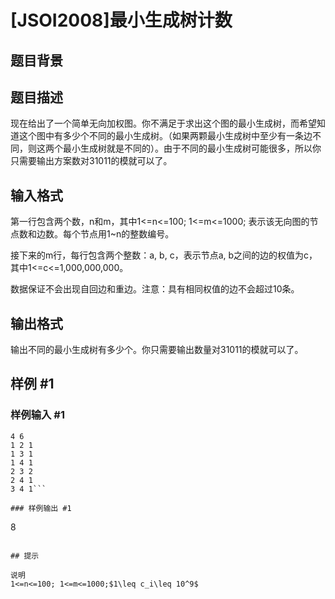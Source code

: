 # [JSOI2008]最小生成树计数

## 题目背景



## 题目描述

现在给出了一个简单无向加权图。你不满足于求出这个图的最小生成树，而希望知道这个图中有多少个不同的最小生成树。（如果两颗最小生成树中至少有一条边不同，则这两个最小生成树就是不同的）。由于不同的最小生成树可能很多，所以你只需要输出方案数对31011的模就可以了。



## 输入格式

第一行包含两个数，n和m，其中1<=n<=100; 1<=m<=1000; 表示该无向图的节点数和边数。每个节点用1~n的整数编号。

接下来的m行，每行包含两个整数：a, b, c，表示节点a, b之间的边的权值为c，其中1<=c<=1,000,000,000。

数据保证不会出现自回边和重边。注意：具有相同权值的边不会超过10条。

## 输出格式

输出不同的最小生成树有多少个。你只需要输出数量对31011的模就可以了。

## 样例 #1

### 样例输入 #1
```
4 6
1 2 1
1 3 1
1 4 1
2 3 2
2 4 1
3 4 1```

### 样例输出 #1

```
8
```

## 提示

说明
1<=n<=100; 1<=m<=1000;$1\leq c_i\leq 10^9$
